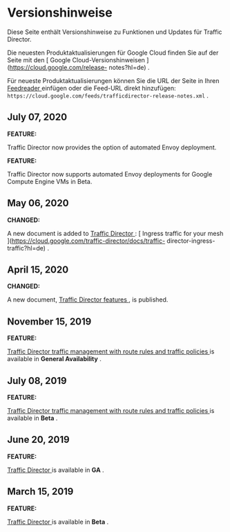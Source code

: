 #  Versionshinweise

Diese Seite enthält Versionshinweise zu Funktionen und Updates für Traffic
Director.

Die neuesten Produktaktualisierungen für Google Cloud finden Sie auf der Seite
mit den [ Google Cloud-Versionshinweisen ](https://cloud.google.com/release-
notes?hl=de) .

Für neueste Produktaktualisierungen können Sie die URL der Seite in Ihren [
Feedreader ](https://wikipedia.org/wiki/Comparison_of_feed_aggregators)
einfügen oder die Feed-URL direkt hinzufügen: `
https://cloud.google.com/feeds/trafficdirector-release-notes.xml ` .

##  July 07, 2020

**FEATURE:**

Traffic Director now provides the option of automated Envoy deployment.

**FEATURE:**

Traffic Director now supports automated Envoy deployments for Google Compute
Engine VMs in Beta.

##  May 06, 2020

**CHANGED:**

A new document is added to [ Traffic Director
](https://cloud.google.com/traffic-director/docs?hl=de) : [ Ingress traffic
for your mesh ](https://cloud.google.com/traffic-director/docs/traffic-
director-ingress-traffic?hl=de) .

##  April 15, 2020

**CHANGED:**

A new document, [ Traffic Director features
](https://cloud.google.com/traffic-director/docs/features?hl=de) , is
published.

##  November 15, 2019

**FEATURE:**

[ Traffic Director traffic management with route rules and traffic policies
](https://cloud.google.com/traffic-director/docs/traffic-control?hl=de) is
available in **General Availability** .

##  July 08, 2019

**FEATURE:**

[ Traffic Director traffic management with route rules and traffic policies
](https://cloud.google.com/traffic-director/docs/traffic-control?hl=de) is
available in **Beta** .

##  June 20, 2019

**FEATURE:**

[ Traffic Director ](https://cloud.google.com/traffic-director/docs?hl=de) is
available in **GA** .

##  March 15, 2019

**FEATURE:**

[ Traffic Director ](https://cloud.google.com/traffic-director/docs?hl=de) is
available in **Beta** .

